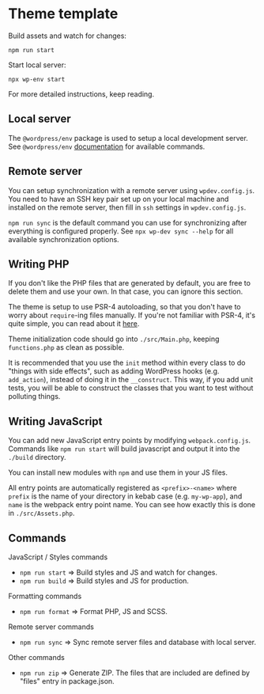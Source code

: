 # Theme template

Build assets and watch for changes:

```
npm run start
```

Start local server:

```
npx wp-env start
```

For more detailed instructions, keep reading.

## Local server

The `@wordpress/env` package is used to setup a local development server. See `@wordpress/env` [documentation](https://developer.wordpress.org/block-editor/reference-guides/packages/packages-env/) for available commands.

## Remote server

You can setup synchronization with a remote server using `wpdev.config.js`. You need to have an SSH key pair set up on your local machine and installed on the remote server, then fill in `ssh` settings in `wpdev.config.js`.

`npm run sync` is the default command you can use for synchronizing after everything is configured properly. See `npx wp-dev sync --help` for all available synchronization options.

## Writing PHP

If you don't like the PHP files that are generated by default, you are free to delete them and use your own. In that case, you can ignore this section.

The theme is setup to use PSR-4 autoloading, so that you don't have to worry about `require`-ing files manually. If you're not familiar with PSR-4, it's quite simple, you can read about it [here](https://riptutorial.com/php/example/32582/psr-4--autoloader).

Theme initialization code should go into `./src/Main.php`, keeping `functions.php` as clean as possible.

It is recommended that you use the `init` method within every class to do "things with side effects", such as adding WordPress hooks (e.g. `add_action`), instead of doing it in the `__construct`. This way, if you add unit tests, you will be able to construct the classes that you want to test without polluting things.

## Writing JavaScript

You can add new JavaScript entry points by modifying `webpack.config.js`. Commands like `npm run start` will build javascript and output it into the `./build` directory.

You can install new modules with `npm` and use them in your JS files.

All entry points are automatically registered as `<prefix>-<name>` where `prefix` is the name of your directory in kebab case (e.g. `my-wp-app`), and `name` is the webpack entry point name. You can see how exactly this is done in `./src/Assets.php`.

## Commands

JavaScript / Styles commands

- `npm run start` => Build styles and JS and watch for changes.
- `npm run build` => Build styles and JS for production.

Formatting commands

- `npm run format` => Format PHP, JS and SCSS.

Remote server commands

- `npm run sync` => Sync remote server files and database with local server.

Other commands

- `npm run zip` => Generate ZIP. The files that are included are defined by "files" entry in package.json.
